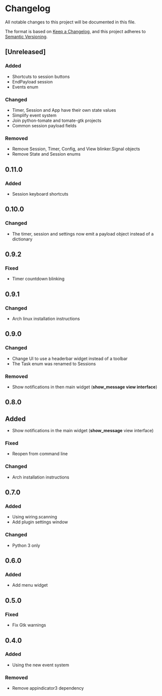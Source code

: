 # Changelog

All notable changes to this project will be documented in this file.

The format is based on [Keep a Changelog](https://keepachangelog.com/en/1.0.0/),
and this project adheres to [Semantic Versioning](https://semver.org/spec/v2.0.0.html).

## [Unreleased]

### Added

- Shortcuts to session buttons
- EndPayload session
- Events enum

### Changed

- Timer, Session and App have their own state values
- Simplify event system
- Join python-tomate and tomate-gtk projects
- Common session payload fields

### Removed

- Remove Session, Timer, Config, and View blinker.Signal objects
- Remove State and Session enums

## 0.11.0

### Added

- Session keyboard shortcuts

## 0.10.0

### Changed

- The timer, session and settings now emit a payload object instead of a dictionary

## 0.9.2

### Fixed

- Timer countdown blinking

## 0.9.1

### Changed

- Arch linux installation instructions

## 0.9.0

### Changed

- Change UI to use a headerbar widget instead of a toolbar
- The Task enum was renamed to Sessions

### Removed

- Show notifications in then main widget (**show\_message view interface**)

## 0.8.0

## Added

- Show notifications in the main widget (**show\_message** view interface)

### Fixed

- Reopen from command line

### Changed

- Arch installation instructions

## 0.7.0

### Added

- Using wiring.scanning
- Add plugin settings window
  
### Changed

- Python 3 only

## 0.6.0

### Added

- Add menu widget

## 0.5.0

### Fixed

- Fix Gtk warnings

## 0.4.0

### Added

- Using the new event system
  
### Removed

- Remove appindicator3 dependency